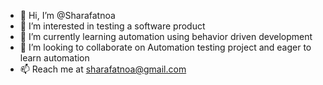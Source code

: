 - 👋 Hi, I’m @Sharafatnoa
- 👀 I’m interested in testing a software product
- 🌱 I’m currently learning automation using behavior driven development
- 💞️ I’m looking to collaborate on Automation testing project and eager to learn automation
- 📫 Reach me at sharafatnoa@gmail.com

<!---
Sharafatnoa/Sharafatnoa is a ✨ special ✨ repository because its `README.md` (this file) appears on your GitHub profile.
You can click the Preview link to take a look at your changes.
--->
